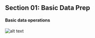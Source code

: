 ## Section 01: Basic Data Prep

#### Basic data operations

![alt text](operations_cheat_sheet2.png)

